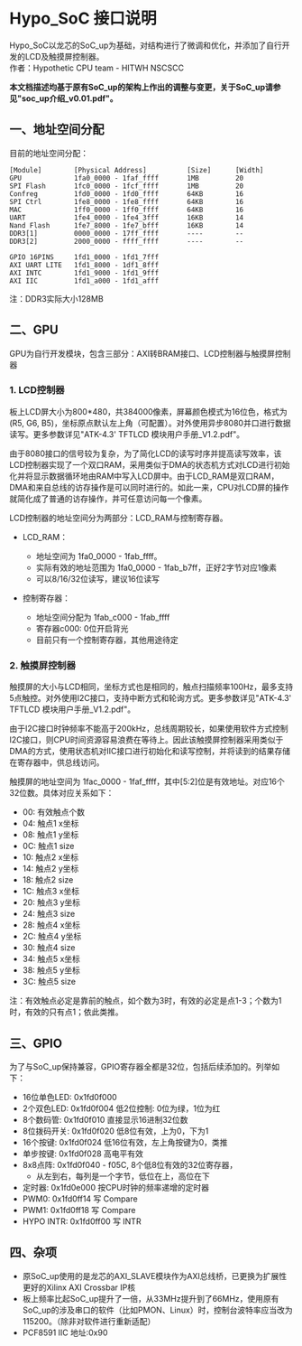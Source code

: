# Hypo_SoC 接口说明
Hypo_SoC以龙芯的SoC_up为基础，对结构进行了微调和优化，并添加了自行开发的LCD及触摸屏控制器。  
作者：Hypothetic CPU team - HITWH NSCSCC  

**本文档描述均基于原有SoC_up的架构上作出的调整与变更，关于SoC_up请参见"soc_up介绍_v0.01.pdf"。**

## 一、地址空间分配

目前的地址空间分配：

    [Module]        [Physical Address]          [Size]      [Width]
    GPU             1fa0_0000 - 1faf_ffff       1MB         20
    SPI Flash       1fc0_0000 - 1fcf_ffff       1MB         20
    Confreg         1fd0_0000 - 1fd0_ffff       64KB        16
    SPI Ctrl        1fe8_0000 - 1fe8_ffff       64KB        16
    MAC             1ff0_0000 - 1ff0_ffff       64KB        16
    UART            1fe4_0000 - 1fe4_3fff       16KB        14
    Nand Flash      1fe7_8000 - 1fe7_bfff       16KB        14
    DDR3[1]         0000_0000 - 17ff_ffff       ----        --
    DDR3[2]         2000_0000 - ffff_ffff       ----        --
    
    GPIO 16PINS     1fd1_0000 - 1fd1_7fff
    AXI UART LITE   1fd1_8000 - 1df1_8fff
    AXI INTC        1fd1_9000 - 1fd1_9fff
    AXI IIC         1fd1_a000 - 1fd1_afff

注：DDR3实际大小128MB

## 二、GPU
GPU为自行开发模块，包含三部分：AXI转BRAM接口、LCD控制器与触摸屏控制器

### 1. LCD控制器
板上LCD屏大小为800*480，共384000像素，屏幕颜色模式为16位色，格式为(R5, G6, B5)，坐标原点默认左上角（可配置）。对外使用异步8080并口进行数据读写。更多参数详见"ATK-4.3' TFTLCD 模块用户手册_V1.2.pdf"。

由于8080接口的信号较为复杂，为了简化LCD的读写时序并提高读写效率，该LCD控制器实现了一个双口RAM，采用类似于DMA的状态机方式对LCD进行初始化并将显示数据循环地由RAM中写入LCD屏中。由于LCD_RAM是双口RAM，DMA和来自总线的访存操作是可以同时进行的。如此一来，CPU对LCD屏的操作就简化成了普通的访存操作，并可任意访问每一个像素。

LCD控制器的地址空间分为两部分：LCD_RAM与控制寄存器。
- LCD_RAM：
  - 地址空间为 1fa0_0000 - 1fab_ffff。
  - 实际有效的地址范围为 1fa0_0000 - 1fab_b7ff，正好2字节对应1像素
  - 可以8/16/32位读写，建议16位读写
  
- 控制寄存器：
  - 地址空间分配为 1fab_c000 - 1fab_ffff
  - 寄存器c000: 0位开启背光
  - 目前只有一个控制寄存器，其他用途待定

### 2. 触摸屏控制器
触摸屏的大小与LCD相同，坐标方式也是相同的，触点扫描频率100Hz，最多支持5点触控。对外使用I2C接口，支持中断方式和轮询方式。更多参数详见"ATK-4.3' TFTLCD 模块用户手册_V1.2.pdf"。

由于I2C接口时钟频率不能高于200kHz，总线周期较长，如果使用软件方式控制I2C接口，则CPU时间资源容易浪费在等待上。因此该触摸屏控制器采用类似于DMA的方式，使用状态机对IIC接口进行初始化和读写控制，并将读到的结果存储在寄存器中，供总线访问。

触摸屏的地址空间为 1fac_0000 - 1faf_ffff，其中[5:2]位是有效地址。对应16个32位数。具体对应关系如下：
- 00: 有效触点个数
- 04: 触点1 x坐标
- 08: 触点1 y坐标
- 0C: 触点1 size
- 10: 触点2 x坐标
- 14: 触点2 y坐标
- 18: 触点2 size
- 1C: 触点3 x坐标
- 20: 触点3 y坐标
- 24: 触点3 size
- 28: 触点4 x坐标
- 2C: 触点4 y坐标
- 30: 触点4 size
- 34: 触点5 x坐标
- 38: 触点5 y坐标
- 3C: 触点5 size

注：有效触点必定是靠前的触点，如个数为3时，有效的必定是点1-3；个数为1时，有效的只有点1；依此类推。

## 三、GPIO

为了与SoC_up保持兼容，GPIO寄存器全都是32位，包括后续添加的。列举如下：
- 16位单色LED: 0x1fd0f000
- 2个双色LED:  0x1fd0f004 低2位控制: 0位为绿，1位为红
- 8个数码管:   0x1fd0f010 直接显示16进制32位数
- 8位拨码开关: 0x1fd0f020 低8位有效，上为0，下为1
- 16个按键:    0x1fd0f024 低16位有效，左上角按键为0，类推
- 单步按键:    0x1fd0f028 高电平有效
- 8x8点阵:     0x1fd0f040 - f05C, 8个低8位有效的32位寄存器，
  - 从左到右，每列是一个字节，低位在上，高位在下
- 定时器:      0x1fd0e000 按CPU时钟的频率递增的定时器
- PWM0:    0x1fd0ff14 写 Compare
- PWM1:    0x1fd0ff18 写 Compare
- HYPO INTR:    0x1fd0ff00 写 INTR

## 四、杂项
- 原SoC_up使用的是龙芯的AXI_SLAVE模块作为AXI总线桥，已更换为扩展性更好的Xilinx AXI Crossbar IP核
- 板上频率比起SoC_up提升了一倍，从33MHz提升到了66MHz，使用原有SoC_up的涉及串口的软件（比如PMON、Linux）时，控制台波特率应当改为115200。（除非对软件进行重新适配）
- PCF8591 IIC 地址:0x90